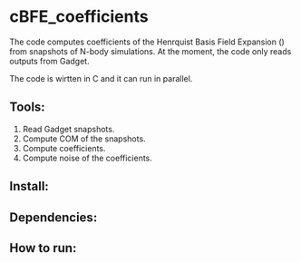 cBFE_coefficients
==========

The code computes coefficients of the Henrquist Basis Field Expansion () from snapshots of N-body simulations. 
At the moment, the code only reads outputs from Gadget. 

The code is wirtten in C and it can run in parallel. 

Tools:
------

1. Read Gadget snapshots.
2. Compute COM of the snapshots.
3. Compute coefficients.
4. Compute noise of the coefficients.


Install:
--------

Dependencies:
-------------

How to run:
-----------



